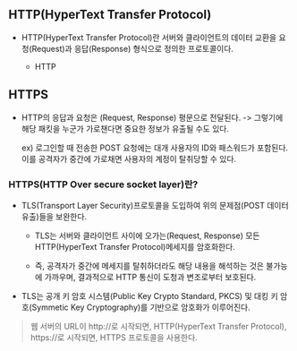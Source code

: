 ## HTTP(HyperText Transfer Protocol)

- HTTP(HyperText Transfer Protocol)란 서버와 클라이언트의 데이터 교환을 요청(Request)과 응답(Response) 형식으로 정의한 프로토콜이다.

    - HTTP

## HTTPS

- HTTP의 응답과 요청은 (Request, Response) 평문으로 전달된다. -> 그렇기에 해당 패킷을 누군가 가로챈다면 중요한 정보가 유출될 수도 있다. 

    ex) 로그인할 때 전송한 POST 요청에는 대개 사용자의 ID와 패스워드가 포함된다. 이를 공격자가 중간에 가로채면 사용자의 계정이 탈취당할 수 있다. 

### HTTPS(HTTP Over secure socket layer)란?

- TLS(Transport Layer Security)프로토콜을 도입하여 위의 문제점(POST 데이터 유출)들을 보완한다.
    
    - TLS는 서버와 클라이언트 사이에 오가는(Request, Response) 모든 HTTP(HyperText Transfer Protocol)메세지를 암호화한다. 
    
    - 즉, 공격자가 중간에 메세지를 탈취하더라도 해당 내용을 해석하는 것은 불가능에 가까우며, 결과적으로 HTTP 통신이 도청과 변조로부터 보호된다.

- TLS는 공개 키 암호 시스템(Public Key Crypto Standard, PKCS) 및 대킹 키 암호(Symmetic Key Cryptography)를 기반으로 암호화가 이루어진다.

> 웹 서버의 URL이 http://로 시작되면, HTTP(HyperText Transfer Protocol), https://로 시작되면, HTTPS 프로토콜을 사용한다.



